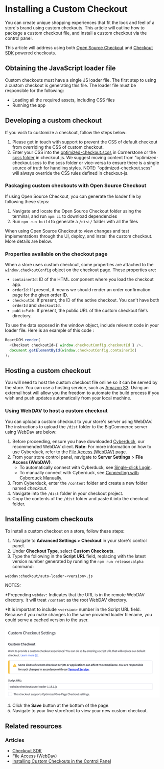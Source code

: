 # Installing a Custom Checkout

You can create unique shopping experiences that fit the look and feel of a store's brand using custom checkouts. This article will outline how to package a custom checkout file, and install a custom checkout via the control panel.

This article will address using both [Open Source Checkout](https://github.com/bigcommerce/checkout-js) and [Checkout SDK](https://github.com/bigcommerce/checkout-sdk-js) powered checkouts.

## Obtaining the JavaScript loader file
Custom checkouts must have a single JS loader file. The first step to using a custom checkout is generating this file. The loader file must be responsible for the following:

* Loading all the required assets, including CSS files
* Running the app

## Developing a custom checkout

If you wish to customize a checkout, follow the steps below:

1. Please get in touch with support to prevent the CSS of default checkout from overriding the CSS of custom checkout. 
2. Enter your CSS into the [optimized-checkout.scss](https://github.com/bigcommerce/cornerstone/blob/master/assets/scss/optimized-checkout.scss) in Cornerstone or the [scss folder](https://github.com/bigcommerce/checkout-js/tree/master/src/scss) in checkout.js. We suggest moving content from "optimized-checkout.scss to the scss folder or vice-versa to ensure there is a single source of truth for handling styles. NOTE: "optimized-checkout.scss" will always override the CSS rules defined in checkout-js.

### Packaging custom checkouts with Open Source Checkout

If using Open Source Checkout, you can generate the loader file by following these steps:

1. Navigate and locate the Open Source Checkout folder using the terminal, and run `npm ci` to download dependencies
2. Run `npm run build` to generate a `/dist/` folder with all the files

When using Open Source Checkout to view changes and test implementations through the UI, deploy, and install the custom checkout. More details are below.

### Properties available on the checkout page
When a store uses custom checkout, some properties are attached to the `window.checkoutConfig` object on the checkout page. These properties are:

* `containerId`: ID of the HTML component where you load the checkout app.
* `orderId`: If present, it means we should render an order confirmation page for the given order ID.
* `checkoutId`: If present, the ID of the active checkout. You can't have both `orderId` and `checkoutId`.
* `publicPath`: If present, the public URL of the custom checkout file's directory.

To use the data exposed in the window object, include relevant code in your loader file. Here is an example of this code :

```js
ReactDOM.render(
  <Checkout checkoutId={ window.checkoutConfig.checkoutId } />,
  document.getElementById(window.checkoutConfig.containerId)
);
```

## Hosting a custom checkout

You will need to host the custom checkout file online so it can be served by the store. You can use a hosting service, such as [Amazon S3](https://aws.amazon.com/s3/). Using an external host will allow you the freedom to automate the build process if you wish and push updates automatically from your local machine.

### Using WebDAV to host a custom checkout

You can upload a custom checkout to your store's server using WebDAV. The instructions to upload the `/dist` folder to the BigCommerce server using WebDav are below:

1. Before proceeding, ensure you have downloaded [Cyberduck](https://cyberduck.io/), our recommended WebDAV client.
**Note:**  For more information on how to use Cyberduck, refer to the [File Access (WebDAV)](https://support.bigcommerce.com/s/article/File-Access-WebDAV) page.
2. From your store control panel, navigate to **Server Settings** > **File Access (WebDAV)**.
    - To automatically connect with Cyberduck, see [Single-click Login](https://support.bigcommerce.com/s/article/File-Access-WebDAV#login).
    - To manually connect with Cyberduck, see [Connecting with Cyberduck Manually](https://support.bigcommerce.com/s/article/File-Access-WebDAV#manual).
3. From Cyberduck, enter the `/content` folder and create a new folder named *checkout*.
4. Navigate into the `/dist` folder in your checkout project.
5. Copy the contents of the `/dist` folder and paste it into the checkout folder.

## Installing custom checkouts  
  
To install a custom checkout on a store, follow these steps:

1. Navigate to **Advanced Settings > Checkout** in your store's control panel.
2. Under **Checkout Type**, select **Custom Checkouts**.
3. Type the following in the **Script URL** field, replacing <version> with the latest version number generated by running the `npm run release:alpha` command:
  ```
  webdav:checkout/auto-loader-<version>.js
  ```
  NOTES:
  
  *Prepending `webdav:` Indicates that the URL is in the remote WebDAV directory. It will treat `/content` as the root WebDAV directory.
  
  *It is important to include `<version>` number in the Script URL field. Because if you make changes to the same provided loader filename, you could serve a cached version to the user.
  
  ![custom-checkout-01](https://raw.githubusercontent.com/bigcommerce/dev-docs/master/assets/images/custom-checkout-01.png "Custom Checkout")
 
4. Click the **Save** button at the bottom of the page.
5. Navigate to your live storefront to view your new custom checkout.

## Related resources

### Articles
- [Checkout SDK](https://developer.bigcommerce.com/stencil-docs/customizing-checkout/checkout-sdk)
- [File Access (WebDav)](https://support.bigcommerce.com/s/article/File-Access-WebDAV)
- [Installing Custom Checkouts in the Control Panel](https://support.bigcommerce.com/s/blog-article/aAn4O000000CdFGSA0/installing-custom-checkouts-in-the-control-panel)
